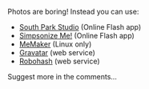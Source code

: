 Photos are boring!  Instead you can use:

  * [South Park Studio](http://www.sp-studio.de) (Online Flash app)
  * [Simpsonize Me!](http://simpsonizeme.com/) (Online Flash app)
  * [MeMaker](https://launchpad.net/MeMaker) (Linux only)
  * [Gravatar](http://www.gravatar.com/) (web service)
  * [Robohash](http://robohash.org) (web service)

Suggest more in the comments...